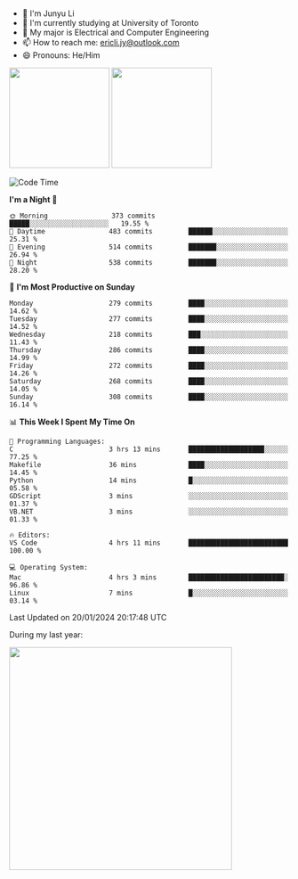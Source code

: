 ### 
- 👨 I'm Junyu Li
- 📖 I'm currently studying at University of Toronto
- 🌱 My major is Electrical and Computer Engineering
- 📫 How to reach me: ericli.jy@outlook.com
- 😄 Pronouns: He/Him

<p align="left">  
  <img height="180em" src="https://github-readme-stats-sigma-five-48.vercel.app/api?username=ericjyli&theme=tokyonight&show_icons=true&count_private=true&include_orgs=true" />
  <img height="180em" src="https://github-readme-stats-sigma-five-48.vercel.app/api/top-langs/?username=ericjyli&theme=tokyonight&count_private=true&include_orgs=true&include_orgs=true&layout=compact" />
</p>

<!--START_SECTION:waka-->
![Code Time](http://img.shields.io/badge/Code%20Time-388%20hrs%2044%20mins-blue)

**I'm a Night 🦉** 

```text
🌞 Morning                373 commits         █████░░░░░░░░░░░░░░░░░░░░   19.55 % 
🌆 Daytime                483 commits         ██████░░░░░░░░░░░░░░░░░░░   25.31 % 
🌃 Evening                514 commits         ███████░░░░░░░░░░░░░░░░░░   26.94 % 
🌙 Night                  538 commits         ███████░░░░░░░░░░░░░░░░░░   28.20 % 
```
📅 **I'm Most Productive on Sunday** 

```text
Monday                   279 commits         ████░░░░░░░░░░░░░░░░░░░░░   14.62 % 
Tuesday                  277 commits         ████░░░░░░░░░░░░░░░░░░░░░   14.52 % 
Wednesday                218 commits         ███░░░░░░░░░░░░░░░░░░░░░░   11.43 % 
Thursday                 286 commits         ████░░░░░░░░░░░░░░░░░░░░░   14.99 % 
Friday                   272 commits         ████░░░░░░░░░░░░░░░░░░░░░   14.26 % 
Saturday                 268 commits         ████░░░░░░░░░░░░░░░░░░░░░   14.05 % 
Sunday                   308 commits         ████░░░░░░░░░░░░░░░░░░░░░   16.14 % 
```


📊 **This Week I Spent My Time On** 

```text
💬 Programming Languages: 
C                        3 hrs 13 mins       ███████████████████░░░░░░   77.25 % 
Makefile                 36 mins             ████░░░░░░░░░░░░░░░░░░░░░   14.45 % 
Python                   14 mins             █░░░░░░░░░░░░░░░░░░░░░░░░   05.58 % 
GDScript                 3 mins              ░░░░░░░░░░░░░░░░░░░░░░░░░   01.37 % 
VB.NET                   3 mins              ░░░░░░░░░░░░░░░░░░░░░░░░░   01.33 % 

🔥 Editors: 
VS Code                  4 hrs 11 mins       █████████████████████████   100.00 % 

💻 Operating System: 
Mac                      4 hrs 3 mins        ████████████████████████░   96.86 % 
Linux                    7 mins              █░░░░░░░░░░░░░░░░░░░░░░░░   03.14 % 
```


 Last Updated on 20/01/2024 20:17:48 UTC
<!--END_SECTION:waka-->

<p> During my last year: </p>
<img height="400em" src="https://github-readme-stats-git-master-ericjyli.vercel.app/api/wakatime?username=ericjyli&layout=compact&theme=tokyonight" />

<!--
Here are some ideas to get you started:

- 🔭 I’m currently working on ...
- 🌱 I’m currently learning ...
- 👯 I’m looking to collaborate on ...
- 🤔 I’m looking for help with ...
- 💬 Ask me about ...
- 📫 How to reach me: ...
- 😄 Pronouns: ...
- ⚡ Fun fact: ...
-->
